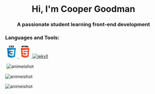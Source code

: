 <h1 align="center">Hi, I'm Cooper Goodman</h1>
<h3 align="center">A passionate student learning front-end development</h3>

<h3 align="left">Languages and Tools:</h3>
<p align="left"> <a href="https://www.w3schools.com/css/" target="_blank" rel="noreferrer"> <img src="https://raw.githubusercontent.com/devicons/devicon/master/icons/css3/css3-original-wordmark.svg" alt="css3" width="40" height="40"/> </a> <a href="https://www.w3.org/html/" target="_blank" rel="noreferrer"> <img src="https://raw.githubusercontent.com/devicons/devicon/master/icons/html5/html5-original-wordmark.svg" alt="html5" width="40" height="40"/> </a> <a href="https://jekyllrb.com/" target="_blank" rel="noreferrer"> <img src="https://www.vectorlogo.zone/logos/jekyllrb/jekyllrb-icon.svg" alt="jekyll" width="40" height="40"/> </a> </p>

<p>&nbsp;<img align="center" src="https://github-readme-stats.vercel.app/api?username=animeishot&show_icons=true&theme=tokyonight&locale=en" alt="animeishot" /></p>

<p><img align="center" src="https://github-readme-streak-stats.herokuapp.com/?user=animeishot&theme=dark" alt="animeishot" /></p>

<p><img align="center" src="https://github-readme-stats.vercel.app/api/top-langs?username=animeishot&show_icons=true&theme=tokyonight&locale=en&layout=compact" alt="animeishot" /></p>

